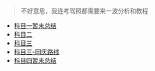 > 不好意思，我连考驾照都需要来一波分析和教程


- [科目一暂未总结]()
- [科目二](科目二.md)
- [科目三](科目三.md)
- [科目三-同庆路线](科目三-同庆路线.md)
- [科目四暂未总结]()